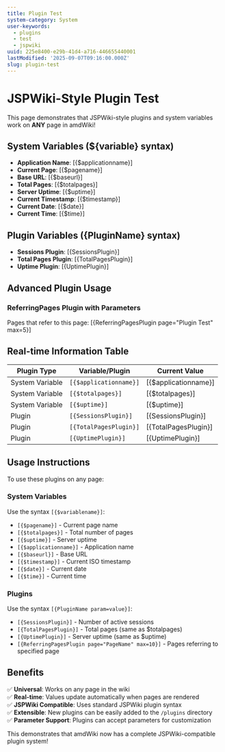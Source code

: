 ```yaml
---
title: Plugin Test
system-category: System
user-keywords:
  - plugins
  - test
  - jspwiki
uuid: 225e8400-e29b-41d4-a716-446655440001
lastModified: '2025-09-07T09:16:00.000Z'
slug: plugin-test
---
```


# JSPWiki-Style Plugin Test

This page demonstrates that JSPWiki-style plugins and system variables work on **ANY** page in amdWiki!

## System Variables (${variable} syntax)

- **Application Name**: [{$applicationname}]
- **Current Page**: [{$pagename}]
- **Base URL**: [{$baseurl}]
- **Total Pages**: [{$totalpages}]
- **Server Uptime**: [{$uptime}]
- **Current Timestamp**: [{$timestamp}]
- **Current Date**: [{$date}]
- **Current Time**: [{$time}]

## Plugin Variables ({PluginName} syntax)

- **Sessions Plugin**: [{SessionsPlugin}]
- **Total Pages Plugin**: [{TotalPagesPlugin}]
- **Uptime Plugin**: [{UptimePlugin}]

## Advanced Plugin Usage

### ReferringPages Plugin with Parameters

Pages that refer to this page:
[{ReferringPagesPlugin page="Plugin Test" max=5}]

## Real-time Information Table

| Plugin Type | Variable/Plugin | Current Value |
|-------------|-----------------|---------------|
| System Variable | `[{$applicationname}]` | [{$applicationname}] |
| System Variable | `[{$totalpages}]` | [{$totalpages}] |
| System Variable | `[{$uptime}]` | [{$uptime}] |
| Plugin | `[{SessionsPlugin}]` | [{SessionsPlugin}] |
| Plugin | `[{TotalPagesPlugin}]` | [{TotalPagesPlugin}] |
| Plugin | `[{UptimePlugin}]` | [{UptimePlugin}] |

## Usage Instructions

To use these plugins on any page:

### System Variables
Use the syntax `[{$variablename}]`:
- `[{$pagename}]` - Current page name
- `[{$totalpages}]` - Total number of pages
- `[{$uptime}]` - Server uptime
- `[{$applicationname}]` - Application name
- `[{$baseurl}]` - Base URL
- `[{$timestamp}]` - Current ISO timestamp
- `[{$date}]` - Current date
- `[{$time}]` - Current time

### Plugins
Use the syntax `[{PluginName param=value}]`:
- `[{SessionsPlugin}]` - Number of active sessions
- `[{TotalPagesPlugin}]` - Total pages (same as $totalpages)
- `[{UptimePlugin}]` - Server uptime (same as $uptime)
- `[{ReferringPagesPlugin page="PageName" max=10}]` - Pages referring to specified page

## Benefits

✅ **Universal**: Works on any page in the wiki  
✅ **Real-time**: Values update automatically when pages are rendered  
✅ **JSPWiki Compatible**: Uses standard JSPWiki plugin syntax  
✅ **Extensible**: New plugins can be easily added to the `/plugins` directory  
✅ **Parameter Support**: Plugins can accept parameters for customization  

This demonstrates that amdWiki now has a complete JSPWiki-compatible plugin system!
